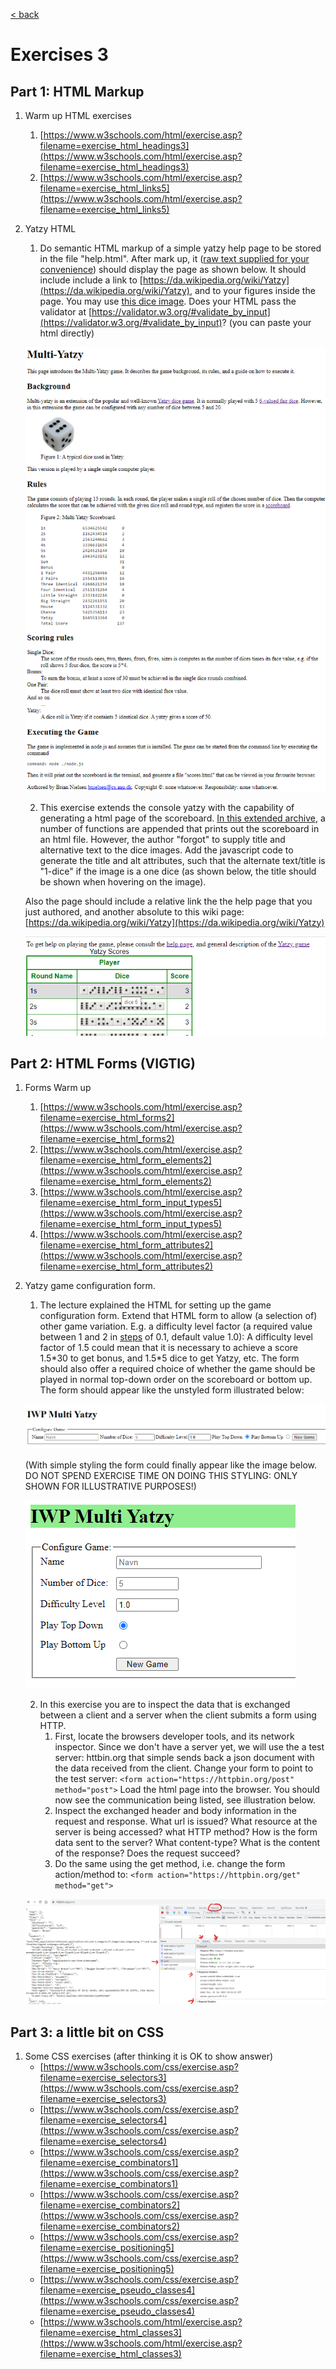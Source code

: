 [< back](README.md)

# Exercises 3

## Part 1: HTML Markup

1. Warm up HTML exercises 
    1. [https://www.w3schools.com/html/exercise.asp?filename=exercise_html_headings3](https://www.w3schools.com/html/exercise.asp?filename=exercise_html_headings3)
    2. [https://www.w3schools.com/html/exercise.asp?filename=exercise_html_links5](https://www.w3schools.com/html/exercise.asp?filename=exercise_html_links5)
2. Yatzy HTML
    1. Do semantic HTML markup of a simple yatzy help page to be stored in the file "help.html".  After mark up, it ([raw text supplied for your convenience](https://www.moodle.aau.dk/pluginfile.php/2447174/mod_page/content/15/rawHelpText.txt?time=1642772875186)) should display the page as shown below. It should include include a link to [https://da.wikipedia.org/wiki/Yatzy](https://da.wikipedia.org/wiki/Yatzy), and to your figures inside the page. You may use [this dice image](https://www.moodle.aau.dk/pluginfile.php/2447174/mod_page/content/15/3d-dice.png). Does your HTML pass the validator at [https://validator.w3.org/#validate_by_input](https://validator.w3.org/#validate_by_input)? (you can paste your html directly)

    ![yatzy desc](../../assets/3_1_2_1.png)

    2. This exercise extends the console yatzy with the capability of generating a html page of the scoreboard. [In this extended archive](https://www.moodle.aau.dk/pluginfile.php/2447174/mod_page/content/15/Yatzy%20-%20basic%20-%20HTML%20-%20Exercise.zip), a number of functions are appended that prints out the scoreboard in an html file. However, the author "forgot" to supply title and alternative text to the dice images. Add the javascript code to generate the title and alt attributes, such that the alternate text/title is "1-dice"  if the image is a one dice (as shown below, the title should be shown when hovering on the image).

    Also the page should include a relative link the the help page that you just authored, and another absolute to this wiki page: [https://da.wikipedia.org/wiki/Yatzy](https://da.wikipedia.org/wiki/Yatzy)

    ![yatzy scores](../../assets/3_1_2_2.png)



## Part 2: HTML Forms (VIGTIG)   

1. Forms Warm up
    1. [https://www.w3schools.com/html/exercise.asp?filename=exercise_html_forms2](https://www.w3schools.com/html/exercise.asp?filename=exercise_html_forms2)
    2. [https://www.w3schools.com/html/exercise.asp?filename=exercise_html_form_elements2](https://www.w3schools.com/html/exercise.asp?filename=exercise_html_form_elements2)
    3. [https://www.w3schools.com/html/exercise.asp?filename=exercise_html_form_input_types5](https://www.w3schools.com/html/exercise.asp?filename=exercise_html_form_input_types5)
    4. [https://www.w3schools.com/html/exercise.asp?filename=exercise_html_form_attributes2](https://www.w3schools.com/html/exercise.asp?filename=exercise_html_form_attributes2)
2. Yatzy game configuration form. 
    1. The lecture explained the HTML for setting up the game configuration form. Extend that HTML form to allow (a selection of) other game variation. E.g. a difficulty level factor (a required value between 1 and 2 in [steps](https://developer.mozilla.org/en-US/docs/Web/HTML/Attributes/step) of 0.1, default value 1.0): A difficulty level factor of 1.5 could mean that it is necessary to achieve a score 1.5\*30 to get bonus, and 1.5\*5 dice to get Yatzy, etc. The form should also offer a required choice of whether the game should be played in normal top-down order on the scoreboard or bottom up. The form should appear like the unstyled form illustrated below:
    
    ![plain gui](../../assets/3_2_2_1_1.png)
    
    (With simple styling the form could finally appear like the image below. DO NOT SPEND EXERCISE TIME ON DOING THIS STYLING: ONLY SHOWN FOR ILLUSTRATIVE PURPOSES!)

    ![styled gui](../../assets/3_2_2_1_2.png)

    2. In this exercise you are to inspect the data that is exchanged between a client and a server when the client submits a form using HTTP. 
        1. First, locate the browsers developer tools, and its network inspector. Since we don't have a server yet, we will use the a test server: httbin.org that simple sends back a json document with the data received from the client.  Change your form to point to the test server: 
        `<form action="https://httpbin.org/post" method="post">`
        Load the html page into the browser. You should now see the communication being listed, see illustration below.
        2. Inspect the exchanged header and body information in the request and response.
        What url is issued? What resource at the server is being accessed? what HTTP method?
        How is the form data sent to the server? What content-type?
        What is the content of the response? Does the request succeed?
        3. Do the same using the get method, i.e. change the form action/method to:
        `<form action="https://httpbin.org/get" method="get">`
    
    ![method post](../../assets/3_2_2_2_3.png)

## Part 3: a little bit on CSS

1. Some CSS exercises (after thinking it is OK to show answer)
      - [https://www.w3schools.com/css/exercise.asp?filename=exercise_selectors3](https://www.w3schools.com/css/exercise.asp?filename=exercise_selectors3)
      - [https://www.w3schools.com/css/exercise.asp?filename=exercise_selectors4](https://www.w3schools.com/css/exercise.asp?filename=exercise_selectors4)
      - [https://www.w3schools.com/css/exercise.asp?filename=exercise_combinators1](https://www.w3schools.com/css/exercise.asp?filename=exercise_combinators1)
      - [https://www.w3schools.com/css/exercise.asp?filename=exercise_combinators2](https://www.w3schools.com/css/exercise.asp?filename=exercise_combinators2)
      - [https://www.w3schools.com/css/exercise.asp?filename=exercise_positioning5](https://www.w3schools.com/css/exercise.asp?filename=exercise_positioning5)
      - [https://www.w3schools.com/css/exercise.asp?filename=exercise_pseudo_classes4](https://www.w3schools.com/css/exercise.asp?filename=exercise_pseudo_classes4)
      - [https://www.w3schools.com/html/exercise.asp?filename=exercise_html_classes3](https://www.w3schools.com/html/exercise.asp?filename=exercise_html_classes3)
